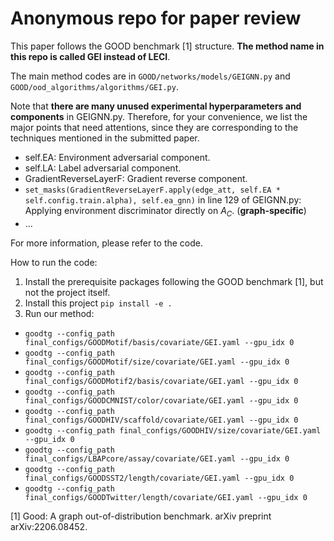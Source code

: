 # Anonymous repo for paper review

This paper follows the GOOD benchmark [1] structure.
**The method name in this repo is called GEI instead of LECI**.

The main method codes are in `GOOD/networks/models/GEIGNN.py` and `GOOD/ood_algorithms/algorithms/GEI.py`.

Note that **there are many unused experimental hyperparameters and components** in
GEIGNN.py. Therefore, for your convenience, we list the major points that need attentions, since
they are corresponding to the techniques mentioned in the submitted paper.

* self.EA: Environment adversarial component.
* self.LA: Label adversarial component.
* GradientReverseLayerF: Gradient reverse component.
* `set_masks(GradientReverseLayerF.apply(edge_att, self.EA * self.config.train.alpha), self.ea_gnn)` in line 129 of GEIGNN.py:
Applying environment discriminator directly on $A_C$. (**graph-specific**)
* ...

For more information, please refer to the code. 

How to run the code:

1. Install the prerequisite packages following the GOOD benchmark [1], but not the project itself.
2. Install this project `pip install -e .`
3. Run our method: 
* `goodtg --config_path final_configs/GOODMotif/basis/covariate/GEI.yaml --gpu_idx 0`
* `goodtg --config_path final_configs/GOODMotif/size/covariate/GEI.yaml --gpu_idx 0`
* `goodtg --config_path final_configs/GOODMotif2/basis/covariate/GEI.yaml --gpu_idx 0`
* `goodtg --config_path final_configs/GOODCMNIST/color/covariate/GEI.yaml --gpu_idx 0`
* `goodtg --config_path final_configs/GOODHIV/scaffold/covariate/GEI.yaml --gpu_idx 0`
* `goodtg --config_path final_configs/GOODHIV/size/covariate/GEI.yaml --gpu_idx 0`
* `goodtg --config_path final_configs/LBAPcore/assay/covariate/GEI.yaml --gpu_idx 0`
* `goodtg --config_path final_configs/GOODSST2/length/covariate/GEI.yaml --gpu_idx 0`
* `goodtg --config_path final_configs/GOODTwitter/length/covariate/GEI.yaml --gpu_idx 0`


[1] Good: A graph out-of-distribution benchmark. arXiv preprint arXiv:2206.08452.
